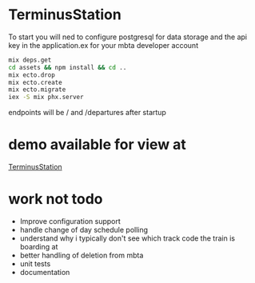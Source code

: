 # TerminusStation
To start you will ned to configure postgresql for data storage and the api key in the application.ex for your mbta developer account
```bash
mix deps.get
cd assets && npm install && cd ..
mix ecto.drop
mix ecto.create
mix ecto.migrate
iex -S mix phx.server 
```
endpoints will be / and /departures after startup
# demo available for view at 
[TerminusStation](https://ts.rldn.net/)
# work not todo
* Improve configuration support
* handle change of day schedule polling
* understand why i typically don't see which track code the train is boarding at
* better handling of deletion from mbta
* unit tests
* documentation
